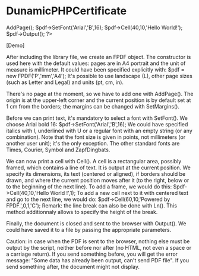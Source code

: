 # DunamicPHPCertificate
<?php
require('fpdf.php');

$pdf = new FPDF();
$pdf->AddPage();
$pdf->SetFont('Arial','B',16);
$pdf->Cell(40,10,'Hello World!');
$pdf->Output();
?>
[Demo]

After including the library file, we create an FPDF object. The constructor is used here with the default values: pages are in A4 portrait and the unit of measure is millimeter. It could have been specified explicitly with:
$pdf = new FPDF('P','mm','A4');
It's possible to use landscape (L), other page sizes (such as Letter and Legal) and units (pt, cm, in).

There's no page at the moment, so we have to add one with AddPage(). The origin is at the upper-left corner and the current position is by default set at 1 cm from the borders; the margins can be changed with SetMargins().

Before we can print text, it's mandatory to select a font with SetFont(). We choose Arial bold 16:
$pdf->SetFont('Arial','B',16);
We could have specified italics with I, underlined with U or a regular font with an empty string (or any combination). Note that the font size is given in points, not millimeters (or another user unit); it's the only exception. The other standard fonts are Times, Courier, Symbol and ZapfDingbats.

We can now print a cell with Cell(). A cell is a rectangular area, possibly framed, which contains a line of text. It is output at the current position. We specify its dimensions, its text (centered or aligned), if borders should be drawn, and where the current position moves after it (to the right, below or to the beginning of the next line). To add a frame, we would do this:
$pdf->Cell(40,10,'Hello World !',1);
To add a new cell next to it with centered text and go to the next line, we would do:
$pdf->Cell(60,10,'Powered by FPDF.',0,1,'C');
Remark: the line break can also be done with Ln(). This method additionnaly allows to specify the height of the break.

Finally, the document is closed and sent to the browser with Output(). We could have saved it to a file by passing the appropriate parameters.

Caution: in case when the PDF is sent to the browser, nothing else must be output by the script, neither before nor after (no HTML, not even a space or a carriage return). If you send something before, you will get the error message: "Some data has already been output, can't send PDF file". If you send something after, the document might not display.
